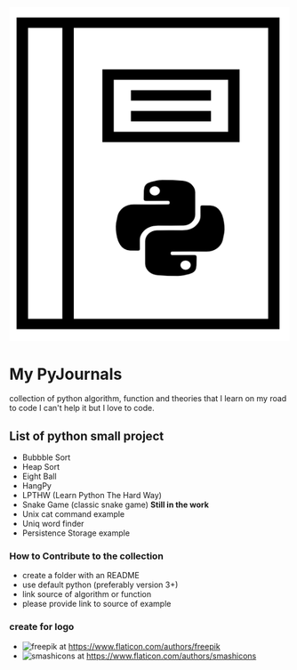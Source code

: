 
![pyjournal](./pyjournal.png)


# My PyJournals

collection of python algorithm, function and theories that I learn on my road to code
I can't help it but I love to code. 

## List of python small project

* Bubbble Sort
* Heap Sort
* Eight Ball
* HangPy 
* LPTHW (Learn Python The Hard Way)
* Snake Game (classic snake game) **Still in the work**
* Unix cat command example
* Uniq word finder
* Persistence Storage example

### How to Contribute to the collection

* create a folder with an README
* use default python (preferably version 3+)
* link source of algorithm or function   
* please provide link to source of example



### create for logo

- ![freepik](http://www.freepik.com) at https://www.flaticon.com/authors/freepik
- ![smashicons](https://smashicons.com/) at https://www.flaticon.com/authors/smashicons